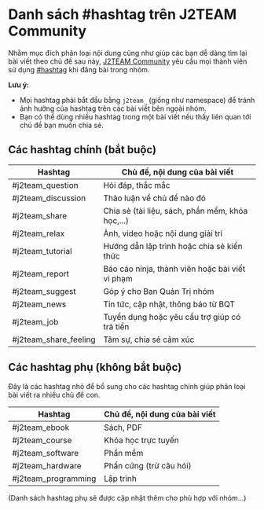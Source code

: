 # Danh sách #hashtag trên J2TEAM Community

Nhằm mục đích phân loại nội dung cũng như giúp các bạn dễ dàng tìm lại bài viết theo chủ đề sau này, [J2TEAM Community](https://www.facebook.com/groups/j2team.community/) yêu cầu mọi thành viên sử dụng [#hashtag](https://www.facebook.com/help/587836257914341) khi đăng bài trong nhóm.

**Lưu ý:**
- Mọi hashtag phải bắt đầu bằng `j2team_` (giống như namespace) để tránh ảnh hưởng của hashtag trên các bài viết bên ngoài nhóm.
- Bạn có thể dùng nhiều hashtag trong một bài viết nếu thấy liên quan tới chủ đề bạn muốn chia sẻ.

## Các hashtag chính (bắt buộc)

| Hashtag                 | Chủ đề, nội dung của bài viết                    |
|-------------------------|--------------------------------------------------|
| #j2team_question        | Hỏi đáp, thắc mắc                                |
| #j2team_discussion      | Thảo luận về chủ đề nào đó                       |
| #j2team_share           | Chia sẻ (tài liệu, sách, phần mềm, khóa học,...) |
| #j2team_relax           | Ảnh, video hoặc nội dung giải trí                |
| #j2team_tutorial        | Hướng dẫn lập trình hoặc chia sẻ kiến thức       |
| #j2team_report          | Báo cáo ninja, thành viên hoặc bài viết vi phạm  |
| #j2team_suggest         | Góp ý cho Ban Quản Trị nhóm                      |
| #j2team_news            | Tin tức, cập nhật, thông báo từ BQT              |
| #j2team_job             | Tuyển dụng hoặc yêu cầu trợ giúp có trả tiền     |
| #j2team_share_feeling   | Tâm sự, chia sẻ cảm xúc                          |

## Các hashtag phụ (không bắt buộc)

Đây là các hashtag nhỏ để bổ sung cho các hashtag chính giúp phân loại bài viết ra nhiều chủ đề con.

| Hashtag             | Chủ đề, nội dung của bài viết |
|---------------------|-------------------------------|
| #j2team_ebook       | Sách, PDF                     |
| #j2team_course      | Khóa học trực tuyến           |
| #j2team_software    | Phần mềm                      |
| #j2team_hardware    | Phần cứng (trừ câu hỏi)       |
| #j2team_programming | Lập trình                     |

(Danh sách hashtag phụ sẽ được cập nhật thêm cho phù hợp với nhóm...)
